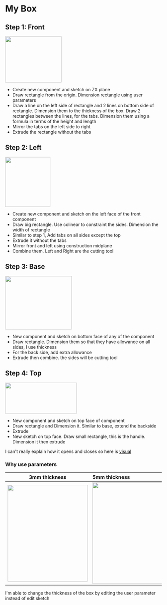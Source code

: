 # My Box

## Step 1: Front

<img src="/EP1000/images/MyBox/mybox_front.png" style="width:180.75px;height:148px;">

- Create new component and sketch on ZX plane
- Draw rectangle from the origin. Dimension rectangle using user parameters
- Draw a line on the left side of rectangle and 2 lines on bottom side of rectangle. Dimension them to the thickness of the box. Draw 2 rectangles between the lines, for the tabs. Dimension them using a formula in terms of the height and length
- Mirror the tabs on the left side to right
- Extrude the rectangle without the tabs

## Step 2: Left

<img src="/EP1000/images/MyBox/mybox_left.png" style="width:144.5px;height:160px;">

- Create new component and sketch on the left face of the front component
- Draw big rectangle. Use colinear to constraint the sides. Dimension the width of rectangle
- Similar to step 1, Add tabs on all sides except the top
- Extrude it without the tabs
- Mirror front and left using construction midplane
- Combine them. Left and Right are the cutting tool

## Step 3: Base

<img src="/EP1000/images/MyBox/mybox_base.png" style="width:214.25px;height:171.25px;">

- New component and sketch on bottom face of any of the component
- Draw rectangle. Dimension them so that they have allowance on all sides, I use thickness
- For the back side, add extra allowance
- Extrude then combine. the sides will be cutting tool

## Step 4: Top

<img src="/EP1000/images/MyBox/mybox_top.png" style="width:229.75px;height:99.5px;">

- New component and sketch on top face of component
- Draw rectangle and Dimension it. Similar to base, extend the backside
- Extrude
- New sketch on top face. Draw small rectangle, this is the handle. Dimension it then extrude

I can't really explain how it opens and closes so here is [visual](https://youtu.be/Yc6Lb8bLGpo)

### Why use parameters

|    3mm thickness    |       5mm thickness        |
|--------|:------------------------------------------------|
| <img src="/EP1000/images/MyBox/mybox_3mm.png" style="width:257px;height:310px;">  | 	<img src="/EP1000/images/MyBox/mybox_5mm.png" style="width:240px;height:324.5px;"> |

I'm able to change the thickness of the box by editing the user parameter instead of edit sketch
